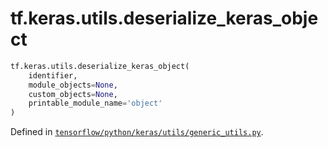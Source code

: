 <div itemscope itemtype="http://developers.google.com/ReferenceObject">
<meta itemprop="name" content="tf.keras.utils.deserialize_keras_object" />
<meta itemprop="path" content="Stable" />
</div>

# tf.keras.utils.deserialize_keras_object

``` python
tf.keras.utils.deserialize_keras_object(
    identifier,
    module_objects=None,
    custom_objects=None,
    printable_module_name='object'
)
```



Defined in [`tensorflow/python/keras/utils/generic_utils.py`](https://www.tensorflow.org/code/tensorflow/python/keras/utils/generic_utils.py).

